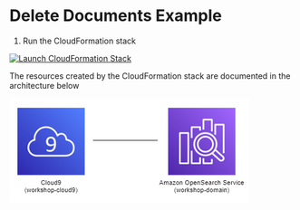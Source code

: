 # Delete Documents Example

1. Run the CloudFormation stack

[![Launch CloudFormation Stack](https://sharkech-public.s3.amazonaws.com/misc-public/cloudformation-launch-stack.png)](https://console.aws.amazon.com/cloudformation/home#/stacks/new?stackName=open-search-deleteddocuments&templateURL=https://sharkech-public.s3.amazonaws.com/misc-public/opensearch_deleteddocuments.yaml)

The resources created by the CloudFormation stack are documented in the architecture below

<img alt="os-deleted-document-arch" src="https://github.com/ev2900/OpenSearch_DeletedDocuments/blob/main/Example/architecture.png">
